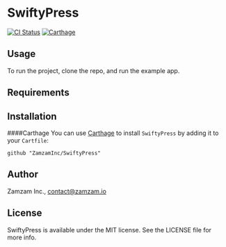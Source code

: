 # SwiftyPress

[![CI Status](http://img.shields.io/travis/ZamzamInc/SwiftyPress.svg?style=flat)](https://travis-ci.org/ZamzamInc/SwiftyPress)
[![Carthage](https://img.shields.io/badge/Carthage-compatible-4BC51D.svg?style=flat)](https://github.com/Carthage/Carthage)

## Usage

To run the project, clone the repo, and run the example app.

## Requirements

## Installation

####Carthage
You can use [Carthage](https://github.com/Carthage/Carthage) to install `SwiftyPress` by adding it to your `Cartfile`:
```
github "ZamzamInc/SwiftyPress"
```

## Author

Zamzam Inc., contact@zamzam.io

## License

SwiftyPress is available under the MIT license. See the LICENSE file for more info.
